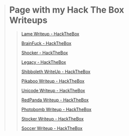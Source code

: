 > # Page with my Hack The Box Writeups
>
>> [Lame Writeup - HackTheBox](/HackTheBox/Lame.md)
>>
>> [BrainFuck - HackTheBox](/HackTheBox/Brainfuck.md)
>> 
>> [Shocker - HackTheBox](/HackTheBox/Shocker.md)
>> 
>> [Legacy - HackTheBox](/HackTheBox/Legacy.md)
>> 
>> [Shibboleth WriteUp - HackTheBox](/HackTheBox/Shibboleth.md)
>> 
>> [Pikaboo Writeup - HackTheBox](/HackTheBox/Pikaboo.md)
>>
>> [Unicode Writeup - HackTheBox](/HackTheBox/Unicode.md)
>> 
>> [RedPanda Writeup - HackTheBox](/HackTheBox/RedPanda.md)
>> 
>> [Photobomb Writeup - HackTheBox](/HackTheBox/Machines/Photobomb/index.md)
>>
>> [Stocker Writeup - HackTheBox](/HackTheBox/Machines/Stocker/index.md)
>>
>> [Soccer Writeup - HackTheBox](/HackTheBox/Machines/Soccer/index.md)
>>
